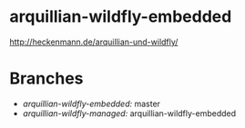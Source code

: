 # arquillian-wildfly-embedded

http://heckenmann.de/arquillian-und-wildfly/

# Branches
- *arquillian-wildfly-embedded:* master
- *arquillian-wildfly-managed:* arquillian-wildfly-embedded
